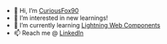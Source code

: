 - 👋 Hi, I’m <a href="https://trailblazer.me/id/curiousfox90" target="_blank">CuriousFox90</a>
- 👀 I’m interested in new learnings!
- 🌱 I’m currently learning <a href="https://developer.salesforce.com/docs/component-library/documentation/lwc" target="_blank"> Lightning Web Components</a>
- 📫 Reach me @ <a href="https://www.linkedin.com/in/anuj-sahu-9515417b/" target="_blank">LinkedIn</a>

<!---
curiousFox90/curiousFox90 is a ✨ special ✨ repository because its `README.md` (this file) appears on your GitHub profile.
You can click the Preview link to take a look at your changes.
--->
